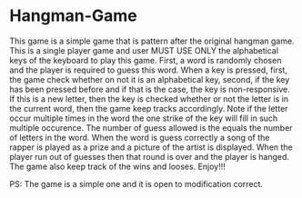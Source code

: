 # Hangman-Game
This game is a simple game that is pattern after the original hangman game.
This is a single player game and user MUST  USE ONLY  the alphabetical keys of the keyboard to play this game.
First, a word is randomly chosen and the player is required to guess this word. 
When a key is pressed, first, the game check whether on not it is an alphabetical key, second, if the key has been pressed before and if that is the case, the key is non-responsive.
If this is a new letter, then the key is checked whether or not the letter is  in the current word, then the game keep tracks accordingly.
Note if the letter occur multiple times in the word the one strike of the key will fill in such multiple occurence.
The number of guess allowed is the equals the number of letters in the word.
When the word is guess correctly a song of the rapper is played as a prize and a picture of the artist is displayed. 
When the player run out of guesses then that round is over and the player is hanged.
The game also keep track of the wins and looses.
Enjoy!!!

PS: The game is a simple one and it is open to modification correct.
